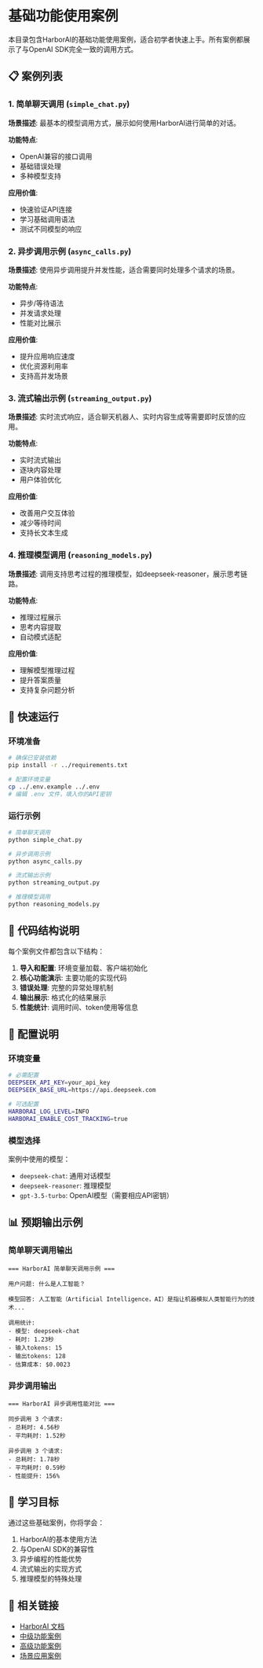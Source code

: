# 基础功能使用案例

本目录包含HarborAI的基础功能使用案例，适合初学者快速上手。所有案例都展示了与OpenAI SDK完全一致的调用方式。

## 📋 案例列表

### 1. 简单聊天调用 (`simple_chat.py`)
**场景描述**: 最基本的模型调用方式，展示如何使用HarborAI进行简单的对话。

**功能特点**:
- OpenAI兼容的接口调用
- 基础错误处理
- 多种模型支持

**应用价值**: 
- 快速验证API连接
- 学习基础调用语法
- 测试不同模型的响应

### 2. 异步调用示例 (`async_calls.py`)
**场景描述**: 使用异步调用提升并发性能，适合需要同时处理多个请求的场景。

**功能特点**:
- 异步/等待语法
- 并发请求处理
- 性能对比展示

**应用价值**:
- 提升应用响应速度
- 优化资源利用率
- 支持高并发场景

### 3. 流式输出示例 (`streaming_output.py`)
**场景描述**: 实时流式响应，适合聊天机器人、实时内容生成等需要即时反馈的应用。

**功能特点**:
- 实时流式输出
- 逐块内容处理
- 用户体验优化

**应用价值**:
- 改善用户交互体验
- 减少等待时间
- 支持长文本生成

### 4. 推理模型调用 (`reasoning_models.py`)
**场景描述**: 调用支持思考过程的推理模型，如deepseek-reasoner，展示思考链路。

**功能特点**:
- 推理过程展示
- 思考内容提取
- 自动模式适配

**应用价值**:
- 理解模型推理过程
- 提升答案质量
- 支持复杂问题分析

## 🚀 快速运行

### 环境准备
```bash
# 确保已安装依赖
pip install -r ../requirements.txt

# 配置环境变量
cp ../.env.example ../.env
# 编辑 .env 文件，填入你的API密钥
```

### 运行示例
```bash
# 简单聊天调用
python simple_chat.py

# 异步调用示例
python async_calls.py

# 流式输出示例
python streaming_output.py

# 推理模型调用
python reasoning_models.py
```

## 📖 代码结构说明

每个案例文件都包含以下结构：
1. **导入和配置**: 环境变量加载、客户端初始化
2. **核心功能演示**: 主要功能的实现代码
3. **错误处理**: 完整的异常处理机制
4. **输出展示**: 格式化的结果展示
5. **性能统计**: 调用时间、token使用等信息

## 🔧 配置说明

### 环境变量
```bash
# 必需配置
DEEPSEEK_API_KEY=your_api_key
DEEPSEEK_BASE_URL=https://api.deepseek.com

# 可选配置
HARBORAI_LOG_LEVEL=INFO
HARBORAI_ENABLE_COST_TRACKING=true
```

### 模型选择
案例中使用的模型：
- `deepseek-chat`: 通用对话模型
- `deepseek-reasoner`: 推理模型
- `gpt-3.5-turbo`: OpenAI模型（需要相应API密钥）

## 📊 预期输出示例

### 简单聊天调用输出
```
=== HarborAI 简单聊天调用示例 ===

用户问题: 什么是人工智能？

模型回答: 人工智能（Artificial Intelligence，AI）是指让机器模拟人类智能行为的技术...

调用统计:
- 模型: deepseek-chat
- 耗时: 1.23秒
- 输入tokens: 15
- 输出tokens: 128
- 估算成本: $0.0023
```

### 异步调用输出
```
=== HarborAI 异步调用性能对比 ===

同步调用 3 个请求:
- 总耗时: 4.56秒
- 平均耗时: 1.52秒

异步调用 3 个请求:
- 总耗时: 1.78秒
- 平均耗时: 0.59秒
- 性能提升: 156%
```

## 🎯 学习目标

通过这些基础案例，你将学会：
1. HarborAI的基本使用方法
2. 与OpenAI SDK的兼容性
3. 异步编程的性能优势
4. 流式输出的实现方式
5. 推理模型的特殊处理

## 🔗 相关链接

- [HarborAI 文档](../../docs/)
- [中级功能案例](../intermediate/)
- [高级功能案例](../advanced/)
- [场景应用案例](../scenarios/)